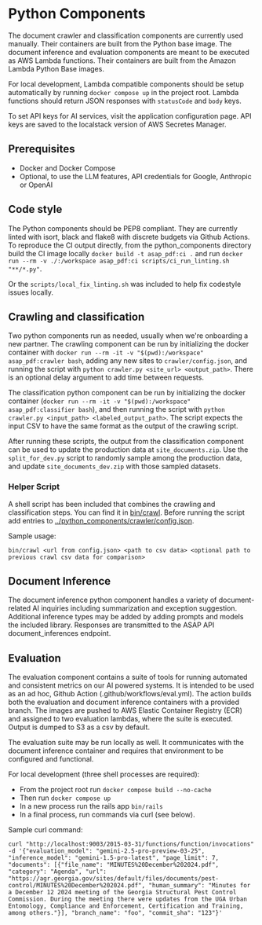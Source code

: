 # Python Components

The document crawler and classification components are currently used manually. Their containers are built from the Python base image. The document inference and evaluation components are meant to be executed as AWS Lambda functions. Their containers are built from the Amazon Lambda Python Base images.

For local development, Lambda compatible components should be setup automatically by running `docker compose up` in the project root. Lambda functions should return JSON responses with `statusCode` and `body` keys.

To set API keys for AI services, visit the application configuration page. API keys are saved to the localstack version of AWS Secretes Manager.

## Prerequisites
- Docker and Docker Compose
- Optional, to use the LLM features, API credentials for Google, Anthropic or OpenAI

## Code style

The Python components should be PEP8 compliant. They are currently linted with isort, black and flake8 with discrete budgets via Github Actions. To reproduce the CI output directly, from the python_components directory build the CI image locally `docker build -t asap_pdf:ci .` and run `docker run --rm -v ./:/workspace asap_pdf:ci scripts/ci_run_linting.sh "**/*.py"`.

Or the `scripts/local_fix_linting.sh` was included to help fix codestyle issues locally.

## Crawling and classification

Two python components run as needed, usually when we're onboarding a new partner. The crawling component can be run by initializing the docker container with `docker run --rm -it -v "$(pwd):/workspace" asap_pdf:crawler bash`, adding any new sites to `crawler/config.json`, and running the script with `python crawler.py <site_url> <output_path>`. There is an optional delay argument to add time between requests.

The classification python component can be run by initializing the docker container (`docker run --rm -it -v "$(pwd):/workspace" asap_pdf:classifier bash`), and then running the script with `python crawler.py <input_path> <labeled_output_path>`. The script expects the input CSV to have the same format as the output of the crawling script.

After running these scripts, the output from the classification component can be used to update the production data at `site_documents.zip`. Use the `split_for_dev.py` script to randomly sample among the production data, and update `site_documents_dev.zip` with those sampled datasets.

### Helper Script

A shell script has been included that combines the crawling and classification steps. You can find it in [bin/crawl](../bin/crawl). Before running the script add entries to [../python_components/crawler/config.json](crawler/config.json).

Sample usage:

```
bin/crawl <url from config.json> <path to csv data> <optional path to previous crawl csv data for comparison>
```

## Document Inference

The document inference python component handles a variety of document-related AI inquiries including summarization and exception suggestion. Additional inference types may be added by adding prompts and models the included library. Responses are transmitted to the ASAP API document_inferences endpoint.

## Evaluation

The evaluation component contains a suite of tools for running automated and consistent metrics on our AI powered systems. It is intended to be used as an ad hoc, Github Action (.github/workflows/eval.yml). The action builds both the evaluation and document inference containers with a provided branch. The images are pushed to AWS Elastic Container Registry (ECR) and assigned to two evaluation lambdas, where the suite is executed. Output is dumped to S3 as a csv by default.

The evaluation suite may be run locally as well. It communicates with the document inference container and requires that environment to be configured and functional.

For local development (three shell processes are required):
- From the project root run `docker compose build --no-cache`
- Then run `docker compose up`
- In a new process run the rails app `bin/rails`
- In a final process, run commands via curl (see below).

Sample curl command:
```shell
curl "http://localhost:9003/2015-03-31/functions/function/invocations" -d '{"evaluation_model": "gemini-2.5-pro-preview-03-25", "inference_model": "gemini-1.5-pro-latest", "page_limit": 7, "documents": [{"file_name": "MINUTES%20December%202024.pdf", "category": "Agenda", "url": "https://agr.georgia.gov/sites/default/files/documents/pest-control/MINUTES%20December%202024.pdf", "human_summary": "Minutes for a December 12 2024 meeting of the Georgia Structural Pest Control Commission. During the meeting there were updates from the UGA Urban Entomology, Compliance and Enforcement, Certification and Training, among others."}], "branch_name": "foo", "commit_sha": "123"}'
```
